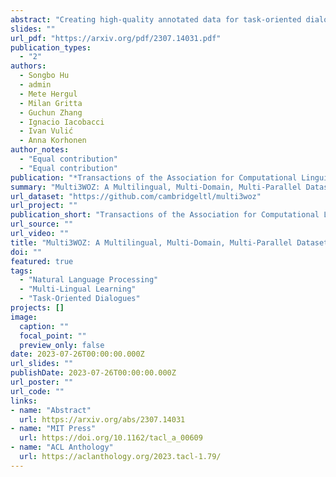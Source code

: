 ```yaml
---
abstract: "Creating high-quality annotated data for task-oriented dialog (ToD) is known to be notoriously difficult, and the challenges are amplified when the goal is to create equitable, culturally adapted, and large-scale ToD datasets for multiple languages. Therefore, the current datasets are still very scarce and suffer from limitations such as translation-based non-native dialogs with translation artefacts, small scale, or lack of cultural adaptation, among others. In this work, we first take stock of the current landscape of multilingual ToD datasets, offering a systematic overview of their properties and limitations. Aiming to reduce all the detected limitations, we then introduce Multi3WOZ, a novel multilingual, multi-domain, multi-parallel ToD dataset. It is large-scale and offers culturally adapted dialogs in 4 languages to enable training and evaluation of multilingual and cross-lingual ToD systems. We describe a complex bottom–up data collection process that yielded the final dataset, and offer the first sets of baseline scores across different ToD-related tasks for future reference, also highlighting its challenging nature."
slides: ""
url_pdf: "https://arxiv.org/pdf/2307.14031.pdf"
publication_types:
  - "2"
authors:
  - Songbo Hu
  - admin
  - Mete Hergul
  - Milan Gritta
  - Guchun Zhang
  - Ignacio Iacobacci
  - Ivan Vulić
  - Anna Korhonen
author_notes: 
  - "Equal contribution"
  - "Equal contribution"
publication: "*Transactions of the Association for Computational Linguistics*"
summary: "Multi3WOZ: A Multilingual, Multi-Domain, Multi-Parallel Dataset for Training and Evaluating Culturally Adapted Task-Oriented Dialog Systems"
url_dataset: "https://github.com/cambridgeltl/multi3woz"
url_project: ""
publication_short: "Transactions of the Association for Computational Linguistics (TACL)"
url_source: ""
url_video: ""
title: "Multi3WOZ: A Multilingual, Multi-Domain, Multi-Parallel Dataset for Training and Evaluating Culturally Adapted Task-Oriented Dialog Systems"
doi: ""
featured: true
tags: 
  - "Natural Language Processing"
  - "Multi-Lingual Learning"
  - "Task-Oriented Dialogues"
projects: []
image:
  caption: ""
  focal_point: ""
  preview_only: false
date: 2023-07-26T00:00:00.000Z
url_slides: ""
publishDate: 2023-07-26T00:00:00.000Z
url_poster: ""
url_code: ""
links:
- name: "Abstract"
  url: https://arxiv.org/abs/2307.14031
- name: "MIT Press"
  url: https://doi.org/10.1162/tacl_a_00609
- name: "ACL Anthology"
  url: https://aclanthology.org/2023.tacl-1.79/
---
```

